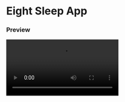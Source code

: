 # Eight Sleep App

### Preview
<video src="preview.mp4" width="300" />

### Tech Stack

- [Typescript Boilerplate](https://github.com/WrathChaos/react-native-typescript-boilerplate)
- Typescript
- React Native
- React Navigation
- [Victory Native](https://commerce.nearform.com/open-source/victory-native/)
- [Moment.js](https://momentjs.com/)
- [Detox](https://momentjs.com/)
- [Circular Progress Indicator](react-native-circular-progress-indicator)

### Features

- Great looking charts
- Dark / Light mode
- Responsive UI
- Localization
- E2E testing

### Decisions

1. Started with a react native boilerplate to save time and focus on the features. I used it before and I was familiar with it. It has a good structure and it's easy to add new features.
2. Used Victory Native for the charts. It has good documentation and it's easy to use. It has a lot of features, performant and easy to customize.
3. Used Moment.js for date formatting. It's the best library for date formatting.
4. Used Detox for E2E testing. It's a great library for E2E testing and it's easy to use.
5. Used Circular Progress Indicator to display the sleep score. Saw something similar on Eight Sleep and wanted to replicate it.

### Improvements

1. Fetch the data from an API.
2. Adding detailed tests for both the UI and the logic.

### Installation

1. Clone the repository `git clone https://github.com/hknakn/SleepApp.git`
2. Install the dependencies `npm install`
3. Install the pods `npx pod install`
4. Run the app `npx react-native run-ios`
